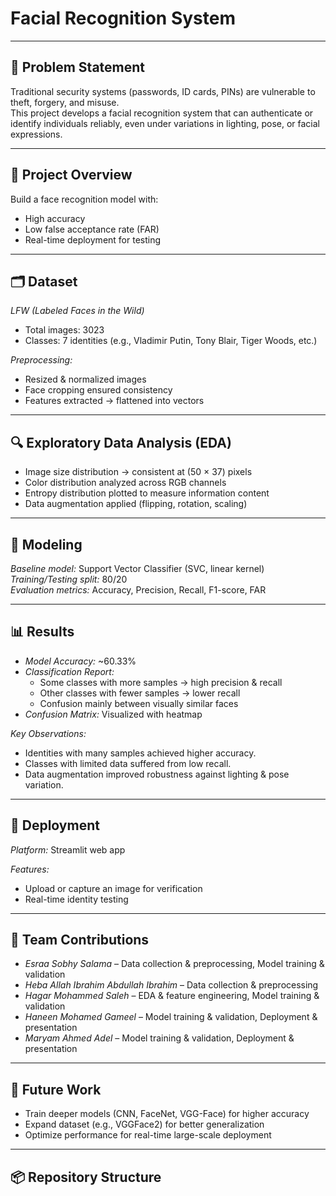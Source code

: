 # Facial Recognition System

---

## 📌 Problem Statement

Traditional security systems (passwords, ID cards, PINs) are vulnerable to theft, forgery, and misuse.  
This project develops a facial recognition system that can authenticate or identify individuals reliably, even under variations in lighting, pose, or facial expressions.

---

## 🎯 Project Overview

Build a face recognition model with:

- High accuracy
- Low false acceptance rate (FAR)
- Real-time deployment for testing

---

## 🗂 Dataset

*LFW (Labeled Faces in the Wild)*

- Total images: 3023
- Classes: 7 identities (e.g., Vladimir Putin, Tony Blair, Tiger Woods, etc.)

*Preprocessing:*

- Resized & normalized images
- Face cropping ensured consistency
- Features extracted → flattened into vectors

---

## 🔍 Exploratory Data Analysis (EDA)

- Image size distribution → consistent at (50 × 37) pixels
- Color distribution analyzed across RGB channels
- Entropy distribution plotted to measure information content
- Data augmentation applied (flipping, rotation, scaling)

---

## 🤖 Modeling

*Baseline model:* Support Vector Classifier (SVC, linear kernel)  
*Training/Testing split:* 80/20  
*Evaluation metrics:* Accuracy, Precision, Recall, F1-score, FAR

---

## 📊 Results

- *Model Accuracy:* ~60.33%
- *Classification Report:*
  - Some classes with more samples → high precision & recall
  - Other classes with fewer samples → lower recall
  - Confusion mainly between visually similar faces
- *Confusion Matrix:* Visualized with heatmap

*Key Observations:*

- Identities with many samples achieved higher accuracy.
- Classes with limited data suffered from low recall.
- Data augmentation improved robustness against lighting & pose variation.

---

## 🚀 Deployment

*Platform:* Streamlit web app  

*Features:*

- Upload or capture an image for verification
- Real-time identity testing

---

## 👥 Team Contributions

- *Esraa Sobhy Salama* – Data collection & preprocessing, Model training & validation  
- *Heba Allah Ibrahim Abdullah Ibrahim* – Data collection & preprocessing  
- *Hagar Mohammed Saleh* – EDA & feature engineering, Model training & validation  
- *Haneen Mohamed Gameel* – Model training & validation, Deployment & presentation  
- *Maryam Ahmed Adel* – Model training & validation, Deployment & presentation
- ---

## 🔮 Future Work

- Train deeper models (CNN, FaceNet, VGG-Face) for higher accuracy
- Expand dataset (e.g., VGGFace2) for better generalization
- Optimize performance for real-time large-scale deployment

---

## 📦 Repository Structure
